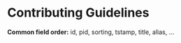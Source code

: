 Contributing Guidelines
=======================

**Common field order:** id, pid, sorting, tstamp, title, alias, ...
